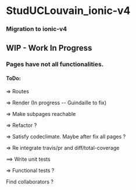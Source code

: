 # StudUCLouvain_ionic-v4
### Migration to ionic-v4


## WIP - Work In Progress


### Pages have not all functionalities.


#### ToDo:

=> Routes

=> Render (In progress -- Guindaille to fix)

=> Make subpages reachable

=> Refactor ?

=> Satisfy codeclimate. Maybe after fix all pages ?

=> Re integrate travis/pr and diff/total-coverage

==> Write unit tests

=> Functional tests ?


Find collaborators ?
